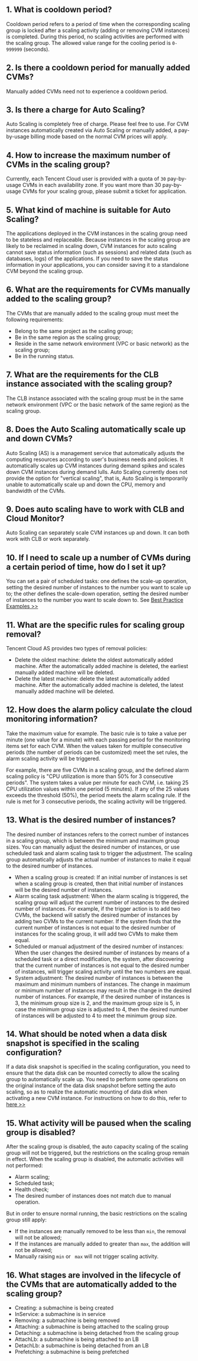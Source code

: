 ## 1. What is cooldown period?
Cooldown period refers to a period of time when the corresponding scaling group is locked after a scaling activity (adding or removing CVM instances) is completed. During this period, no scaling activities are performed with the scaling group. The allowed value range for the cooling period is `0-999999` (seconds).
## 2. Is there a cooldown period for manually added CVMs?
Manually added CVMs need not to experience a cooldown period.
## 3. Is there a charge for Auto Scaling?
Auto Scaling is completely free of charge. Please feel free to use.
For CVM instances automatically created via Auto Scaling or manually added, a pay-by-usage billing mode based on the normal CVM prices will apply.
## 4. How to increase the maximum number of CVMs in the scaling group?
Currently, each Tencent Cloud user is provided with a quota of `30` pay-by-usage CVMs in each availability zone. If you want more than 30 pay-by-usage CVMs for your scaling group, please submit a ticket for application.

## 5. What kind of machine is suitable for Auto Scaling?
The applications deployed in the CVM instances in the scaling group need to be stateless and replaceable. Because instances in the scaling group are likely to be reclaimed in scaling down, CVM instances for auto scaling cannot save status information (such as sessions) and related data (such as databases, logs) of the applications. If you need to save the status information in your applications, you can consider saving it to a standalone CVM beyond the scaling group.
## 6. What are the requirements for CVMs manually added to the scaling group?
The CVMs that are manually added to the scaling group must meet the following requirements:
- Belong to the same project as the scaling group;
- Be in the same region as the scaling group;
- Reside in the same network environment (VPC or basic network) as the scaling group;
- Be in the running status.

## 7. What are the requirements for the CLB instance associated with the scaling group?
The CLB instance associated with the scaling group must be in the same network environment (VPC or the basic network of the same region) as the scaling group.


## 8. Does the Auto Scaling automatically scale up and down CVMs?
Auto Scaling (AS) is a management service that automatically adjusts the computing resources according to user's business needs and policies. It automatically scales up CVM instances during demand spikes and scales down CVM instances during demand lulls. Auto Scaling currently does not provide the option for "vertical scaling", that is, Auto Scaling is temporarily unable to automatically scale up and down the CPU, memory and bandwidth of the CVMs.

## 9. Does auto scaling have to work with CLB and Cloud Monitor?
Auto Scaling can separately scale CVM instances up and down. It can both work with CLB or work separately.

## 10. If I need to scale up a number of CVMs during a certain period of time, how do I set it up?
You can set a pair of scheduled tasks: one defines the scale-up operation, setting the desired number of instances to the number you want to scale up to; the other defines the scale-down operation, setting the desired number of instances to the number you want to scale down to.
See [Best Practice Examples >>](https://cloud.tencent.com/document/product/377/8617#step-5.-.E8.AE.BE.E7.BD.AE.E6.89.A9.E7.BC.A9.E5.AE.B9.E7.AD.96.E7.95.A5.EF.BC.88.E9.87.8D.E7.82.B9.EF.BC.81.EF.BC.89)

## 11. What are the specific rules for scaling group removal?
Tencent Cloud AS provides two types of removal policies:
- Delete the oldest machine: delete the oldest automatically added machine. After the automatically added machine is deleted, the earliest manually added machine will be deleted.
- Delete the latest machine: delete the latest automatically added machine. After the automatically added machine is deleted, the latest manually added machine will be deleted.

## 12. How does the alarm policy calculate the cloud monitoring information?
Take the maximum value for example. The basic rule is to take a value per minute (one value for a minute) with each passing period for the monitoring items set for each CVM. When the values taken for multiple consecutive periods (the number of periods can be customized) meet the set rules, the alarm scaling activity will be triggered.

For example, there are five CVMs in a scaling group, and the defined alarm scaling policy is "CPU utilization is more than 50% for 3 consecutive periods". The system takes a value per minute for each CVM, i.e. taking 25 CPU utilization values within one period (5 minutes). If any of the 25 values exceeds the threshold (50%), the period meets the alarm scaling rule. If the rule is met for 3 consecutive periods, the scaling activity will be triggered.

## 13. What is the desired number of instances?
The desired number of instances refers to the correct number of instances in a scaling group, which is between the minimum and maximum group sizes. You can manually adjust the desired number of instances, or use scheduled task and alarm scaling task to trigger the adjustment. The scaling group automatically adjusts the actual number of instances to make it equal to the desired number of instances.
- When a scaling group is created: If an initial number of instances is set when a scaling group is created, then that initial number of instances will be the desired number of instances.
- Alarm scaling task adjustment: When the alarm scaling is triggered, the scaling group will adjust the current number of instances to the desired number of instances. For example, if the trigger action is to add two CVMs, the backend will satisfy the desired number of instances by adding two CVMs to the current number. If the system finds that the current number of instances is not equal to the desired number of instances for the scaling group, it will add two CVMs to make them equal.
- Scheduled or manual adjustment of the desired number of instances: When the user changes the desired number of instances by means of a scheduled task or a direct modification, the system, after discovering that the current number of instances is not equal to the desired number of instances, will trigger scaling activity until the two numbers are equal.
- System adjustment: The desired number of instances is between the maximum and minimum numbers of instances. The change in maximum or minimum number of instances may result in the change in the desired number of instances. For example, if the desired number of instances is 3, the minimum group size is 2, and the maximum group size is 5, in case the minimum group size is adjusted to 4, then the desired number of instances will be adjusted to 4 to meet the minimum group size.

## 14. What should be noted when a data disk snapshot is specified in the scaling configuration?
If a data disk snapshot is specified in the scaling configuration, you need to ensure that the data disk can be mounted correctly to allow the scaling group to automatically scale up. You need to perform some operations on the original instance of the data disk snapshot before setting the auto scaling, so as to realize the automatic mounting of data disk when activating a new CVM instance.
For instructions on how to do this, refer to [here >>](https://intl.cloud.tencent.com/document/product/362/7871)

## 15. What activity will be paused when the scaling group is disabled?
After the scaling group is disabled, the auto capacity scaling of the scaling group will not be triggered, but the restrictions on the scaling group remain in effect.
When the scaling group is disabled, the automatic activities will not performed:

- Alarm scaling;
- Scheduled task;
- Health check;
- The desired number of instances does not match due to manual operation.

But in order to ensure normal running, the basic restrictions on the scaling group still apply:

- If the instances are manually removed to be less than  `min`, the removal will not be allowed;
- If the instances are manually added to greater than `max`, the addition will not be allowed;
- Manually raising `min` or ` max` will not trigger scaling activity.

## 16. What stages are involved in the lifecycle of the CVMs that are automatically added to the scaling group?
- Creating: a submachine is being created
- InService: a submachine is in service
- Removing: a submachine is being removed
- Attaching: a submachine is being attached to the scaling group
- Detaching: a submachine is being detached from the scaling group
- AttachLb: a submachine is being attached to an LB
- DetachLb: a submachine is being detached from an LB
- Prefetching: a submachine is being prefetched

